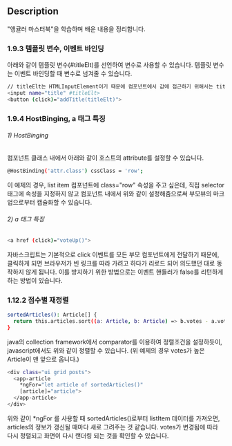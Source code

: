 
## Description

"앵귤러 마스터북"을 학습하며 배운 내용을 정리합니다.

### 1.9.3 템플릿 변수, 이벤트 바인딩

아래와 같이 템플릿 변수(#titleElt)를 선언하여 변수로 사용할 수 있습니다.
템플릿 변수는 이벤트 바인딩할 때 변수로 넘겨줄 수 있습니다.

``` bash
// titleElt는 HTMLInputElement이기 때문에 컴포넌트에서 값에 접근하기 위해서는 titleElt.value로 접근해야 합니다.
<input name="title" #titleElt>
<button (click)="addTitle(titleElt)">
```

### 1.9.4 HostBinging, a 태그 특징

###### 1) HostBinging
컴포넌트 클래스 내에서 아래와 같이 호스트의 attribute를 설정할 수 있습니다.
```bash
@HostBinding('attr.class') cssClass = 'row';
```
이 예제의 경우, list item 컴포넌트에 class="row" 속성을 주고 싶은데, 직접 selector 태그에 속성을 지정하지 않고 컴포넌트 내에서 위와 같이 설정해줌으로써 부모뷰의 마크업으로부터 캡슐화할 수 있습니다.

###### 2) a 태그 특징
```bash
<a href (click)="voteUp()">
```
자바스크립트는 기본적으로 click 이벤트를 모든 부모 컴포넌트에게 전달하기 때문에, 클릭하게 되면 브라우저가 빈 링크를 따라 가려고 하다가 리로드 되어 의도했던 대로 동작하지 않게 됩니다.
이를 방지하기 위한 방법으로는 이벤트 핸들러가 false를 리턴하게 하는 방법이 있습니다.

### 1.12.2 점수별 재정렬
```bash
sortedArticles(): Article[] {
  return this.articles.sort((a: Article, b: Article) => b.votes - a.votes);
}
```
java의 collection framework에서 comparator를 이용하여 정렬조건을 설정하듯이, javascript에서도 위와 같이 정렬할 수 있습니다. (위 예제의 경우 votes가 높은 Article이 맨 앞으로 옵니다.)

```bash
<div class="ui grid posts">
  <app-article
    *ngFor="let article of sortedArticles()"
    [article]="article">
  </app-article>
</div>
```
위와 같이 *ngFor 를 사용할 때 sortedArticles()로부터 listItem 데이터를 가져오면, articles의 정보가 갱신될 때마다 새로 그려주는 것 같습니다.
votes가 변경됨에 따라 다시 정렬되고 화면이 다시 랜더링 되는 것을 확인할 수 있습니다.
